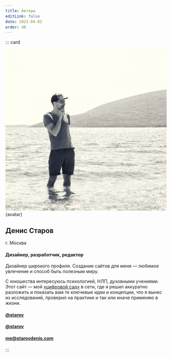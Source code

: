 ```yaml
---
title: Авторы
editLink: false
date: 2021-04-01
order: 40
---
```


::: card

![avatar](/img/starov.jpg) {avatar}

## Денис Старов

г. Москва

#### Дизайнер, разработчик, редактор

Дизайнер широкого профиля. Создание сайтов для меня — любимое увлечение и способ быть полезным миру.

С юношества интересуюсь психологией, НЛП, духовными учениями. Этот сайт — мой [«цифровой сад»](https://github.com/MaggieAppleton/digital-gardeners) в сети, где я решил аккуратно разложить и показать вам те ключевые идеи и концепции, что я вынес из исследований, проверил на практике и так или иначе применяю в жизни.

#### <la-instagram /> <a href="https://www.instagram.com/starov" target="_blank">@starov</a>

#### <la-telegram /> <a href="https://t.me/starov" target="_blank">@starov</a>

#### <la-at /> <a href="mailto:me@starovdenis.com" target="_blank">me@starovdenis.com</a>

:::

<svg class="defs">
 <defs>
  <clipPath id="squircle" clipPathUnits="objectBoundingBox">
   <path d="M .5 0 C .1 0 0 .1 0 .5 0 .9 .1 1 .5 1 .9 1 1 .9 1 .5 1 .1 .9 0 .5 0 Z" />
  </clipPath>
 </defs>
</svg>

<style>
.avatar img {
  clip-path: url(#squircle)
}
</style>
